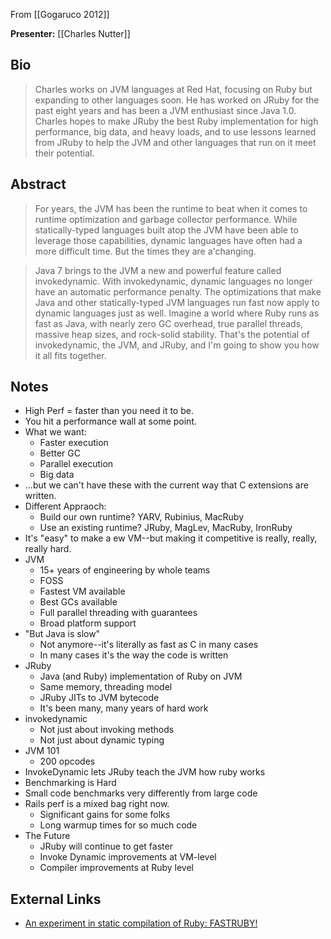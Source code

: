 From [[Gogaruco 2012]]

**Presenter:**  [[Charles Nutter]]

## Bio

> Charles works on JVM languages at Red Hat, focusing on Ruby but
> expanding to other languages soon. He has worked on JRuby for the past
> eight years and has been a JVM enthusiast since Java 1.0. Charles
> hopes to make JRuby the best Ruby implementation for high performance,
> big data, and heavy loads, and to use lessons learned from JRuby to
> help the JVM and other languages that run on it meet their potential.

## Abstract

> For years, the JVM has been the runtime to beat when it comes to
> runtime optimization and garbage collector performance. While
> statically-typed languages built atop the JVM have been able to
> leverage those capabilities, dynamic languages have often had a more
> difficult time. But the times they are a'changing.

> Java 7 brings to the JVM a new and powerful feature called
> invokedynamic. With invokedynamic, dynamic languages no longer have an
> automatic performance penalty. The optimizations that make Java and
> other statically-typed JVM languages run fast now apply to dynamic
> languages just as well. Imagine a world where Ruby runs as fast as
> Java, with nearly zero GC overhead, true parallel threads, massive
> heap sizes, and rock-solid stability. That's the potential of
> invokedynamic, the JVM, and JRuby, and I'm going to show you how it
> all fits together.

## Notes

* High Perf = faster than you need it to be.
* You hit a performance wall at some point.
* What we want:
  * Faster execution
  * Better GC
  * Parallel execution
  * Big data
* ...but we can't have these with the current way that C extensions are
  written.
* Different Appraoch:
  * Build our own runtime? YARV, Rubinius, MacRuby
  * Use an existing runtime? JRuby, MagLev, MacRuby, IronRuby
* It's "easy" to make a ew VM--but making it competitive is really,
  really, really hard.
* JVM
  * 15+ years of engineering by whole teams
  * FOSS
  * Fastest VM available
  * Best GCs available
  * Full parallel threading with guarantees
  * Broad platform support
* "But Java is slow"
  * Not anymore--it's literally as fast as C in many cases
  * In many cases it's the way the code is written
* JRuby
  * Java (and Ruby) implementation of Ruby on JVM
  * Same memory, threading model
  * JRuby JITs to JVM bytecode
  * It's been many, many years of hard work
* invokedynamic
  * Not just about invoking methods
  * Not just about dynamic typing
* JVM 101
  * 200 opcodes
* InvokeDynamic lets JRuby teach the JVM how ruby works
* Benchmarking is Hard
* Small code benchmarks very differently from large code
* Rails perf is a mixed bag right now.
  * Significant gains for some folks
  * Long warmup times for so much code
* The Future
  * JRuby will continue to get faster
  * Invoke Dynamic improvements at VM-level
  * Compiler improvements at Ruby level

## External Links

* [An experiment in static compilation of Ruby: FASTRUBY!](http://blog.headius.com/2012/09/an-experiment-in-static-compilation-of.html)
